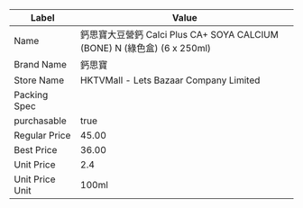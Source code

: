 | Label           | Value                                                          |
| --------------- | -------------------------------------------------------------- |
| Name            | 鈣思寶大豆營鈣 Calci Plus CA+ SOYA CALCIUM (BONE) N (綠色盒) (6 x 250ml) |
| Brand Name      | 鈣思寶                                                            |
| Store Name      | HKTVMall - Lets Bazaar Company Limited                         |
| Packing Spec    |                                                                |
| purchasable     | true                                                           |
| Regular Price   | 45.00                                                          |
| Best Price      | 36.00                                                          |
| Unit Price      | 2.4                                                            |
| Unit Price Unit | 100ml                                                          |
